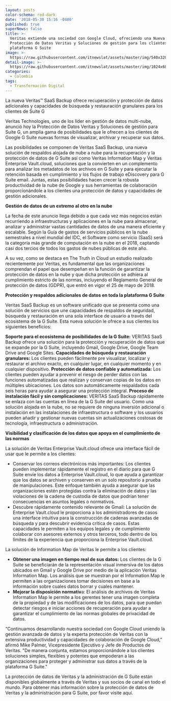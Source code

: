 ```yaml
---
layout: posts
color-schema: red-dark
date: '2018-05-30 15:16 -0400'
published: true
superNews: false
title: >-
  Veritas extiende una sociedad con Google Cloud, ofreciendo una Nueva
  Protección de Datos Veritas y Soluciones de gestión para los clientes de la
  plataforma G Suite
image: >-
  https://raw.githubusercontent.com/itnewslat/assets/master/img/540x320/Cloud-p.jpg
detail-image: >-
  https://raw.githubusercontent.com/itnewslat/assets/master/img/1024x680/Cloud-g.jpg
categories:
  - Colombia
tags:
  - Transformación Digital
---
```

La nueva Veritas™ SaaS Backup ofrece recuperación y protección de datos adicionales y capacidades de búsqueda y restauración granulares para los clientes de Suite G

Veritas Technologies, uno de los líder en gestión de datos multi-nube, anunció hoy la Protección de Datos Veritas y Soluciones de gestión para Suite G, un amplia gama de posibilidades que le ofrecen a los clientes de  Google G Suite  nuevas formas de visualizar, archivar y recuperar sus datos. 

Las posibilidades se componen de  Veritas SaaS Backup, una nueva solución de respaldos alojada de nube a nube para la recuperación y la protección de datos de G Suite así como  Veritas Information Map  y  Veritas Enterprise Vault.cloud, soluciones que la convierten en un complemento para analizar los metadatos de los archivos en G Suite y para ejecutar la retención basada en cumplimiento y los flujos de trabajo eDiscovery para G Suite email. Juntas, estas posibilidades hacen crecer la robusta productividad de la nube de Google y sus herramientas de colaboración proporcionándole a los clientes una protección de datos y capacidades de gestión adicionales. 

**Gestión de datos de un extremo al otro en la nube** 

La fecha de este anuncio llega debido a que cada vez más negocios están recurriendo a infraestructuras y aplicaciones en la nube para almacenar, analizar y administrar vastas cantidades de datos de una manera eficiente y escalable.  Según la Guía de gastos de servicios públicos en la nube semestrales a nivel mundial del IDC, el Software como servicio (SaaS) será la categoría más grande de computación en la nube en el 2018, captando casi dos tercios de todos los gastos de nubes públicas de este año.  

A su vez, como se destaca en  The Truth in Cloud  un estudio realizado recientemente por Veritas, es fundamental que las organizaciones comprendan el papel que desempeñan en la función de garantizar la protección de datos en la nube y que dicha protección se adhiera al cumplimiento estricto de las normas, incluyendo el  Reglamento General de protección de datos (GDPR), que entró en vigor el 25 de mayo de 2018. 

**Protección y respaldos adicionales de datos en toda la plataforma G Suite**

Veritas SaaS Backup es un software unificado que se presenta como una solución de servicios que une capacidades de respaldos de seguridad, búsqueda y restauración en una sola interface de usuario a través del ecosistema de la G Suite. Esta nueva solución le ofrece a sus clientes los siguientes beneficios:  

**Soporte para el ecosistema de posibilidades de la G Suite:** VERITAS SaaS Backup ofrece una solución para la protección y recuperación de datos que se expande por la G Suite, incluyendo Gmail, Google Drive, Google Team Drive and Google Sites.
**Capacidades de búsqueda y restauración granulares:** Los clientes pueden fácilmente pre visualizar, localizar y restaurar el archivo exacto, en cualquier lugar, en cualquier momento y en cualquier dispositivo. 
**Protección de datos confiable y automatizada:** Los clientes pueden ayudar a prevenir el riesgo de perder datos con las funciones automatizadas que realizan y conservan copias de los datos en múltiples ubicaciones. Los datos son automáticamente respaldados cada seis horas para ayudar a asegurar una protección integral. 
**Proceso de instalación fácil y sin complicaciones:** VERITAS SaaS Backup rápidamente se enlaza con las cuentas en línea de la G Suite del usuario. Como una solución alojada en la nube, no se requiere de ninguna inversión adicional o instalación en las instalaciones de infraestructura o software y los usuarios pueden añadir y gestionar nuevas cuentas sin actualizaciones costosas de tecnología, infraestructura o administración.  

**Visibilidad y clasificación de los datos que apoya en el cumplimiento de las normas**

La solución de Veritas Enterprise Vault.cloud ofrece una interface fácil de usar que le permite a los clientes: 

- Conservar los correos electrónicos más importantes: Los clientes pueden implementar rápidamente el registro en el diario para que G Suite envíe los datos a Enterprise Vault.cloud, lo que ayuda a garantizar que los datos se archiven y conserven en un solo repositorio a prueba de manipulaciones. Este enfoque también ayuda a asegurar que las organizaciones estén protegidas contra la eliminación de datos y las violaciones de la cadena de custodia de datos que podrían tener consecuencias en asuntos legales o normativos.  
- Descubre rápidamente contenido relevante de Gmail: La solución de Enterprise Vault.cloud le proporciona a los administradores de casos una interface intuitiva para la construcción de cadenas avanzadas de búsqueda y para descubrir evidencia crítica de casos. Estas capacidades le permiten a los equipos legales y de cumplimiento colaborar con asesores externos y otros terceros, todo dentro de los límites de la experiencia que proporciona la Enterprise Vault.cloud. 

La solución de Information Map de Veritas le permite a los clientes:

- **Obtener una imagen en tiempo real de sus datos:** Los clientes de la G Suite se beneficiarán de la representación visual inmersiva de los datos ubicados en Gmail y Google Drive por medio de la aplicación Veritas Information Map. Los análisis que se muestran por el Information Map le permiten a las organizaciones tomar decisiones en base a la información sobre cuales datos borrar y cuales mantener.  
- **Mejorar la disposición normativ**a: El análisis de archivos de Veritas Information Map le permite a los gerentes tener una imagen completa de la propiedad y de las modificaciones de los datos, para que puedan detectar riesgos e iniciar acciones de recuperación para ayudar a garantizar el cumplimiento de las normas globales de privacidad de datos. 

“Continuamos desarrollando nuestra sociedad con Google Cloud uniendo la gestión avanzada de datos y la experta protección de Veritas con la extensiva productividad y capacidades de colaboración de Google Cloud,” afirmó Mike Palmer, Vicepresidente Ejecutivo y Jefe de Productos de Veritas. "De manera conjunta, estamos proporcionándole a los clientes soluciones simples, flexibles y potentes que empoderan a las organizaciones para proteger y administrar sus datos a través de la plataforma G Suite."

La protección de datos de Veritas y la administración de G Suite están disponibles globalmente a través de Veritas y sus socios de canal en todo el mundo. Para obtener más información sobre la protección de datos de Veritas y la administración para G Suite, por favor visite  aquí.